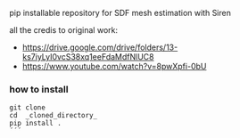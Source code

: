 pip installable repository for SDF mesh estimation with Siren

all the credis to original work: 

- https://drive.google.com/drive/folders/13-ks7iyLyI0vcS38xq1eeFdaMdfNlUC8
-  https://www.youtube.com/watch?v=8pwXpfi-0bU


### how to install
```
git clone
cd  _cloned_directory_ 
pip install . 
´´´
